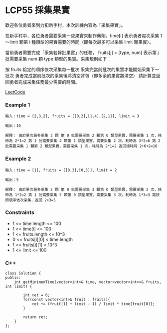 # LCP55 採集果實

歡迎各位勇者來到力扣新手村，本次訓練內容為「采集果實」。

在新手村中，各位勇者需要采集一些果實來制作藥劑。time[i] 表示勇者每次采集 1～limit 顆第 i 種類型的果實需要的時間（即每次最多可以采集 limit 顆果實）。

當前勇者需要完成「采集若幹批果實」的任務， fruits[j] = [type, num] 表示第 j 批需要采集 num 顆 type 類型的果實。采集規則如下：

按 fruits 給定的順序依次采集每一批次
采集完當前批次的果實才能開始采集下一批次
勇者完成當前批次的采集後將清空背包（即多余的果實將清空）
請計算並返回勇者完成采集任務最少需要的時間。
 
[LeetCode](https://leetcode.cn/problems/PTXy4P/)

### Example 1

```
輸入：time = [2,3,2], fruits = [[0,2],[1,4],[2,1]], limit = 3

輸出：10

解釋： 由於單次最多采集 3 顆 第 0 批需要采集 2 顆第 0 類型果實，需要采集 1 次，耗時為 2*1=2 第 1 批需要采集 4 顆第 1 類型果實，需要采集 2 次，耗時為 3*2=6 第 2 批需要采集 1 顆第 2 類型果實，需要采集 1 次，耗時為 2*1=2 返回總耗時 2+6+2=10
```

### Example 2

```
輸入：time = [1], fruits = [[0,3],[0,5]], limit = 2

輸出：5

解釋： 由於單次最多采集 2 顆 第 0 批需要采集 3 顆第 0 類型果實，需要采集 2 次，耗時為 1*2=2 第 1 批需要采集 5 顆第 0 類型果實，需要采集 3 次，耗時為 1*3=3 需按照順序依次采集，返回 2+3=5
```

### Constraints

* 1 <= time.length <= 100
* 1 <= time[i] <= 100
* 1 <= fruits.length <= 10^3
* 0 <= fruits[i][0] < time.length
* 1 <= fruits[i][1] < 10^3
* 1 <= limit <= 100

### C++ 

```
class Solution {
public:
    int getMinimumTime(vector<int>& time, vector<vector<int>>& fruits, int limit) {
        
        int ret = 0;
        for(const vector<int>& fruit : fruits){
            ret += (fruit[1] + limit - 1) / limit * time[fruit[0]];
        }

        return ret;
    }
};
```